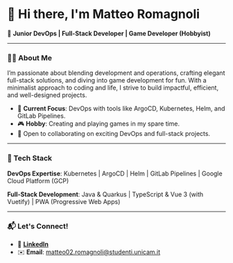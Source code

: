 # 👋 Hi there, I'm Matteo Romagnoli

🌟 **Junior DevOps | Full-Stack Developer | Game Developer (Hobbyist)**

---

### 👨‍💻 About Me

I’m passionate about blending development and operations, crafting elegant full-stack solutions, and diving into game development for fun. With a minimalist approach to coding and life, I strive to build impactful, efficient, and well-designed projects.

- 🌱 **Current Focus**: DevOps with tools like ArgoCD, Kubernetes, Helm, and GitLab Pipelines.
- 🎮 **Hobby**: Creating and playing games in my spare time.
- 💼 Open to collaborating on exciting DevOps and full-stack projects.

---

### 🚀 Tech Stack

**DevOps Expertise**: Kubernetes | ArgoCD | Helm | GitLab Pipelines | Google Cloud Platform (GCP)

**Full-Stack Development**: Java & Quarkus | TypeScript & Vue 3 (with Vuetify) | PWA (Progressive Web Apps)

---

### 📬 Let's Connect!

- 💼 **[LinkedIn](https://www.linkedin.com/in/matteo-romagnoli099)**
- ✉️ **Email**: [matteo02.romagnoli@studenti.unicam.it](mailto\:matteo02.romagnoli@studenti.unicam.it)
